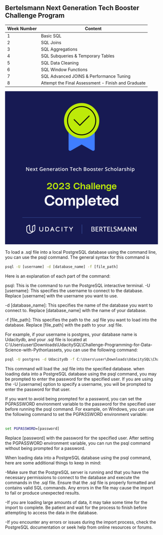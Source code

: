 ## Bertelsmann Next Generation Tech Booster Challenge Program
| Week Number | Content |
|-------------|---------|
| 1           | Basic SQL |
| 2           | SQL Joins |
| 3           | SQL Aggregations |
| 4           | SQL Subqueries & Temporary Tables |
| 5           | SQL Data Cleaning |
| 6           | SQL Window Functions |
| 7           | SQL Advanced JOINS & Performance Tuning |
| 8           | Attempt the Final Assessment - Finish and Graduate |


![Bmann Challenge Completed](assets/Bmann_Challenge-Completed.png)

To load a .sql file into a local PostgreSQL database using the command line, you can use the psql command. The general syntax for this command is
```cmd  
psql -U [username] -d [database_name] -f [file_path]
```
 Here is an explanation of each part of the command:

psql: This is the command to run the PostgreSQL interactive terminal.
-U [username]: This specifies the username to connect to the database. Replace [username] with the username you want to use.

-d [database_name]: This specifies the name of the database you want to connect to. Replace [database_name] with the name of your database.

-f [file_path]: This specifies the path to the .sql file you want to load into the database. Replace [file_path] with the path to your .sql file.

For example, if your username is postgres, your database name is Udacitydb, and your .sql file is located at C:\Users\user\Downloads\UdacitySQL\Challenge-Programming-for-Data-Science-with-Python\assets, you can use the following command:

```cmd
psql -U postgres -d Udacitydb -f C:\Users\user\Downloads\UdacitySQL\Challenge-Programming-for-Data-Science-with-Python\assets

```
This command will load the .sql file into the specified database. 
when loading data into a PostgreSQL database using the psql command, you may be prompted to enter the password for the specified user. If you are using the -U [username] option to specify a username, you will be prompted to enter the password for that user.

If you want to avoid being prompted for a password, you can set the PGPASSWORD environment variable to the password for the specified user before running the psql command. For example, on Windows, you can use the following command to set the PGPASSWORD environment variable:
```cmd

set PGPASSWORD=[password]
```

Replace [password] with the password for the specified user. After setting the PGPASSWORD environment variable, you can run the psql command without being prompted for a password.

When loading data into a PostgreSQL database using the psql command, here are some additional things to keep in mind:


-Make sure that the PostgreSQL server is running and that you have the necessary permissions to connect to the database and execute the commands in the .sql file.
Ensure that the .sql file is properly formatted and contains valid SQL commands. Any errors in the file may cause the import to fail or produce unexpected results.


-If you are loading large amounts of data, it may take some time for the import to complete. Be patient and wait for the process to finish before attempting to access the data in the database.


-If you encounter any errors or issues during the import process, check the PostgreSQL documentation or seek help from online resources or forums.